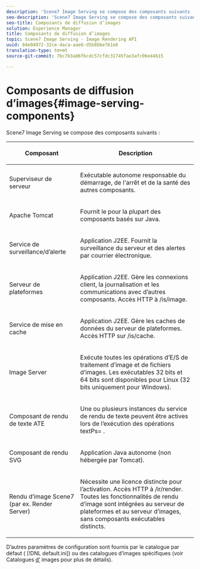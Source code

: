 ```yaml
---
description: 'Scene7 Image Serving se compose des composants suivants : '
seo-description: 'Scene7 Image Serving se compose des composants suivants : '
seo-title: Composants de diffusion d’images
solution: Experience Manager
title: Composants de diffusion d’images
topic: Scene7 Image Serving - Image Rendering API
uuid: 84e04972-32ce-4aca-aae6-d5b8bbe761e6
translation-type: tm+mt
source-git-commit: 7bc7b3a86fbcdc57cfdc31745fae3afc06e44b15

---
```



# Composants de diffusion d’images{#image-serving-components}

Scene7 Image Serving se compose des composants suivants :

<table id="table_534AF33FE5C4453EACAE0DF35E8E3B63"> 
 <thead> 
  <tr> 
   <th colname="col1" class="entry"> <p>Composant </p> </th> 
   <th colname="col2" class="entry"> <p>Description </p> </th> 
  </tr>
 </thead>
 <tbody> 
  <tr> 
   <td colname="col1"> <p>Superviseur de serveur </p> </td> 
   <td colname="col2"> <p>Exécutable autonome responsable du démarrage, de l'arrêt et de la santé des autres composants. </p> </td> 
  </tr> 
  <tr> 
   <td colname="col1"> <p>Apache Tomcat </p> </td> 
   <td colname="col2"> <p>Fournit le   pour la plupart des composants basés sur Java. </p> </td> 
  </tr> 
  <tr> 
   <td colname="col1"> <p>Service de surveillance/d’alerte </p> </td> 
   <td colname="col2"> <p>Application J2EE. Fournit la surveillance du serveur et des alertes par courrier électronique. </p> </td> 
  </tr> 
  <tr> 
   <td colname="col1"> <p>Serveur de plateformes </p> </td> 
   <td colname="col2"> <p>Application J2EE. Gère les connexions client, la journalisation et les communications avec d’autres composants. Accès HTTP à <span class="filepath"> /is/image</span>. </p> </td> 
  </tr> 
  <tr> 
   <td colname="col1"> <p>Service de mise en cache </p> </td> 
   <td colname="col2"> <p>Application J2EE. Gère les caches de données du serveur de plateformes. Accès HTTP sur /is/cache. </p> </td> 
  </tr> 
  <tr> 
   <td colname="col1"> <p>Image Server </p> </td> 
   <td colname="col2"> <p>Exécute toutes les opérations d’E/S de traitement d’image et de fichiers d’images. Les exécutables 32 bits et 64 bits sont disponibles pour Linux (32 bits uniquement pour Windows). </p> </td> 
  </tr> 
  <tr> 
   <td colname="col1"> <p>Composant de rendu de texte ATE </p> </td> 
   <td colname="col2"> <p>Une ou plusieurs instances du service de rendu de texte peuvent être actives lors de l’exécution des opérations <span class="codeph"> textPs=</span> . </p> </td> 
  </tr> 
  <tr> 
   <td colname="col1"> <p>Composant de rendu SVG </p> </td> 
   <td colname="col2"> <p>Application Java autonome (non hébergée par Tomcat). </p> </td> 
  </tr> 
  <tr> 
   <td colname="col1"> <p>Rendu d’image Scene7 (par ex. Render Server) </p> </td> 
   <td colname="col2"> <p>Nécessite une licence distincte pour l’activation. Accès HTTP à <span class="filepath"> /ir/render</span>. Toutes les fonctionnalités de rendu d’image sont intégrées au serveur de plateformes et au serveur d’images, sans composants exécutables distincts. </p> </td> 
  </tr> 
 </tbody> 
</table>

D’autres paramètres de configuration sont fournis par le catalogue par défaut ( [!DNL default.ini]) ou des catalogues d’images spécifiques (voir Catalogues [d’](../../is-api/image-catalog/image-serving-api-ref/c-image-catalog-reference/c-overview/c-overview.md#concept-9ce2b6a133de45f783e95cabc5810ac3) images pour plus de détails).

